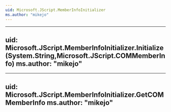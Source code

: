 ```yaml
---
uid: Microsoft.JScript.MemberInfoInitializer
ms.author: "mikejo"
---
```


---
uid: Microsoft.JScript.MemberInfoInitializer.Initialize(System.String,Microsoft.JScript.COMMemberInfo)
ms.author: "mikejo"
---

---
uid: Microsoft.JScript.MemberInfoInitializer.GetCOMMemberInfo
ms.author: "mikejo"
---
